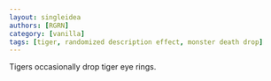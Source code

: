 ```yaml
---
layout: singleidea
authors: [RGRN]
category: [vanilla]
tags: [tiger, randomized description effect, monster death drop]
---
```

Tigers occasionally drop tiger eye rings.
